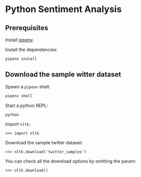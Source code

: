 # Python Sentiment Analysis

## Prerequisites 

Install [pipenv](https://pipenv-fork.readthedocs.io/en/latest/).

Install the dependencies:

```sh
pipenv install
```

## Download the sample witter dataset

Spawn a `pipenv` shell:

```sh
pipenv shell
```

Start a python REPL:

```sh
python
```

Import `nltk`:

```
>>> import nltk
```

Download the sample twitter dataset:

```
>>> nltk.download('twitter_samples')
```

You can check all the download options by omitting the param:

```
>>> nltk.download()
```



